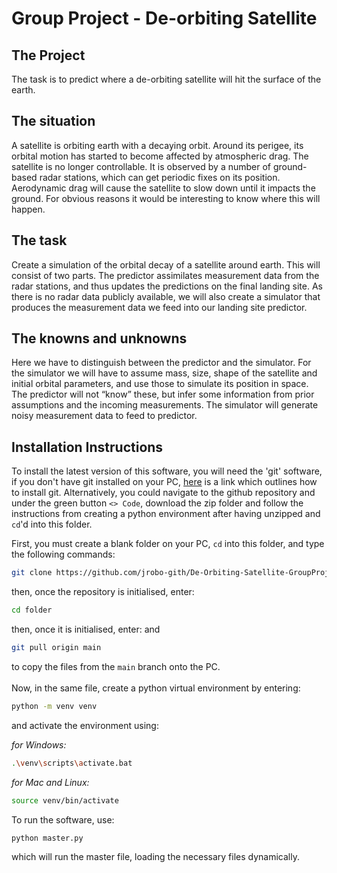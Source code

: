 # Group Project - De-orbiting Satellite 

## The Project
The task is to predict where a de-orbiting satellite will hit the surface of the earth.

## The situation
A satellite is orbiting earth with a decaying orbit. Around its perigee, its orbital motion has started to
become affected by atmospheric drag. The satellite is no longer controllable. It is observed by a
number of ground-based radar stations, which can get periodic fixes on its position. Aerodynamic
drag will cause the satellite to slow down until it impacts the ground. For obvious reasons it would
be interesting to know where this will happen.

## The task
Create a simulation of the orbital decay of a satellite around earth. This will consist of two parts. The
predictor assimilates measurement data from the radar stations, and thus updates the predictions
on the final landing site. As there is no radar data publicly available, we will also create a simulator
that produces the measurement data we feed into our landing site predictor.

## The knowns and unknowns
Here we have to distinguish between the predictor and the simulator. For the simulator we will
have to assume mass, size, shape of the satellite and initial orbital parameters, and use those to
simulate its position in space. The predictor will not “know” these, but infer some information from
prior assumptions and the incoming measurements. The simulator will generate noisy measurement
data to feed to predictor.

## Installation Instructions

To install the latest version of this software, you will need the 'git' software, if you don't have git installed on your PC, [here](https://git-scm.com/book/en/v2/Getting-Started-Installing-Git) is a link which outlines how to install git. Alternatively, you could navigate to the github repository and under the green button `<> Code`, download the zip folder and follow the instructions from creating a python environment after having unzipped and `cd`'d into this folder. 

First, you must create a blank folder on your PC, `cd` into this folder, and type the following commands:
```bash
git clone https://github.com/jrobo-gith/De-Orbiting-Satellite-GroupProj.git
```
then, once the repository is initialised, enter:
```bash
cd folder
```
then, once it is initialised, enter:
and
```bash
git pull origin main
```
to copy the files from the `main` branch onto the PC. 
<br><br>
Now, in the same file, create a python virtual environment by entering:
```bash
python -m venv venv
```
and activate the environment using:

*for Windows:*
```bash
.\venv\scripts\activate.bat
```

*for Mac and Linux:*
```bash
source venv/bin/activate
```
To run the software, use:

```bash
python master.py
```
which will run the master file, loading the necessary files dynamically.
